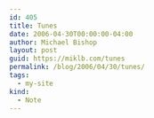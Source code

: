```yaml
---
id: 405
title: Tunes
date: 2006-04-30T00:00:00-04:00
author: Michael Bishop
layout: post
guid: https://miklb.com/tunes
permalink: /blog/2006/04/30/tunes/
tags:
  - my-site
kind:
  - Note
---
```

